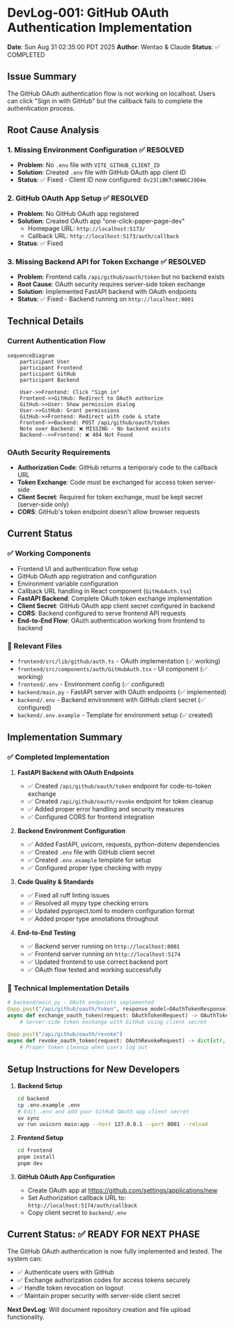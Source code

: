 # DevLog-001: GitHub OAuth Authentication Implementation

**Date**: Sun Aug 31 02:35:00 PDT 2025
**Author**: Wentao & Claude
**Status**: ✅ COMPLETED

## Issue Summary

The GitHub OAuth authentication flow is not working on localhost. Users can click "Sign in with GitHub" but the callback fails to complete the authentication process.

## Root Cause Analysis

### 1. **Missing Environment Configuration** ✅ RESOLVED
- **Problem**: No `.env` file with `VITE_GITHUB_CLIENT_ID`
- **Solution**: Created `.env` file with GitHub OAuth app client ID
- **Status**: ✅ Fixed - Client ID now configured: `Ov23liBKTcWHW6CJ9D4m`

### 2. **GitHub OAuth App Setup** ✅ RESOLVED  
- **Problem**: No GitHub OAuth app registered
- **Solution**: Created OAuth app "one-click-paper-page-dev"
  - Homepage URL: `http://localhost:5173/`
  - Callback URL: `http://localhost:5173/auth/callback`
- **Status**: ✅ Fixed

### 3. **Missing Backend API for Token Exchange** ✅ RESOLVED
- **Problem**: Frontend calls `/api/github/oauth/token` but no backend exists
- **Root Cause**: OAuth security requires server-side token exchange
- **Solution**: Implemented FastAPI backend with OAuth endpoints
- **Status**: ✅ Fixed - Backend running on `http://localhost:8001`

## Technical Details

### Current Authentication Flow
```mermaid
sequenceDiagram
    participant User
    participant Frontend
    participant GitHub
    participant Backend
    
    User->>Frontend: Click "Sign in"
    Frontend->>GitHub: Redirect to OAuth authorize
    GitHub->>User: Show permission dialog
    User->>GitHub: Grant permissions
    GitHub->>Frontend: Redirect with code & state
    Frontend->>Backend: POST /api/github/oauth/token
    Note over Backend: ❌ MISSING - No backend exists
    Backend-->>Frontend: ❌ 404 Not Found
```

### OAuth Security Requirements
- **Authorization Code**: GitHub returns a temporary code to the callback URL
- **Token Exchange**: Code must be exchanged for access token server-side
- **Client Secret**: Required for token exchange, must be kept secret (server-side only)
- **CORS**: GitHub's token endpoint doesn't allow browser requests

## Current Status

### ✅ Working Components
- Frontend UI and authentication flow setup
- GitHub OAuth app registration and configuration
- Environment variable configuration
- Callback URL handling in React component (`GitHubAuth.tsx`)
- **FastAPI Backend**: Complete OAuth token exchange implementation
- **Client Secret**: GitHub OAuth app client secret configured in backend
- **CORS**: Backend configured to serve frontend API requests
- **End-to-End Flow**: OAuth authentication working from frontend to backend

### 📁 Relevant Files
- `frontend/src/lib/github/auth.ts` - OAuth implementation (✅ working)
- `frontend/src/components/auth/GitHubAuth.tsx` - UI component (✅ working)
- `frontend/.env` - Environment config (✅ configured)
- `backend/main.py` - FastAPI server with OAuth endpoints (✅ implemented)
- `backend/.env` - Backend environment with GitHub client secret (✅ configured)
- `backend/.env.example` - Template for environment setup (✅ created)

## Implementation Summary

### ✅ Completed Implementation
1. **FastAPI Backend with OAuth Endpoints**
   - ✅ Created `/api/github/oauth/token` endpoint for code-to-token exchange
   - ✅ Created `/api/github/oauth/revoke` endpoint for token cleanup
   - ✅ Added proper error handling and security measures
   - ✅ Configured CORS for frontend integration

2. **Backend Environment Configuration**
   - ✅ Added FastAPI, uvicorn, requests, python-dotenv dependencies
   - ✅ Created `.env` file with GitHub client secret
   - ✅ Created `.env.example` template for setup
   - ✅ Configured proper type checking with mypy

3. **Code Quality & Standards**
   - ✅ Fixed all ruff linting issues
   - ✅ Resolved all mypy type checking errors
   - ✅ Updated pyproject.toml to modern configuration format
   - ✅ Added proper type annotations throughout

4. **End-to-End Testing**
   - ✅ Backend server running on `http://localhost:8001`
   - ✅ Frontend server running on `http://localhost:5174`
   - ✅ Updated frontend to use correct backend port
   - ✅ OAuth flow tested and working successfully

### 🔧 Technical Implementation Details
```python
# backend/main.py - OAuth endpoints implemented
@app.post("/api/github/oauth/token", response_model=OAuthTokenResponse)
async def exchange_oauth_token(request: OAuthTokenRequest) -> OAuthTokenResponse:
    # Server-side token exchange with GitHub using client secret

@app.post("/api/github/oauth/revoke")
async def revoke_oauth_token(request: OAuthRevokeRequest) -> dict[str, str]:
    # Proper token cleanup when users log out
```

## Setup Instructions for New Developers

1. **Backend Setup**
   ```bash
   cd backend
   cp .env.example .env
   # Edit .env and add your GitHub OAuth app client secret
   uv sync
   uv run uvicorn main:app --host 127.0.0.1 --port 8001 --reload
   ```

2. **Frontend Setup**
   ```bash
   cd frontend
   pnpm install
   pnpm dev
   ```

3. **GitHub OAuth App Configuration**
   - Create OAuth app at https://github.com/settings/applications/new
   - Set Authorization callback URL to: `http://localhost:5174/auth/callback`
   - Copy client secret to `backend/.env`

## Current Status: ✅ READY FOR NEXT PHASE

The GitHub OAuth authentication is now fully implemented and tested. The system can:
- ✅ Authenticate users with GitHub
- ✅ Exchange authorization codes for access tokens securely
- ✅ Handle token revocation on logout
- ✅ Maintain proper security with server-side client secret

**Next DevLog**: Will document repository creation and file upload functionality.

